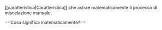[[caratteristica|Caratteristica]] che astrae matematicamente il processo di miscelazione manuale.

==Cosa significa matematicamente?==
